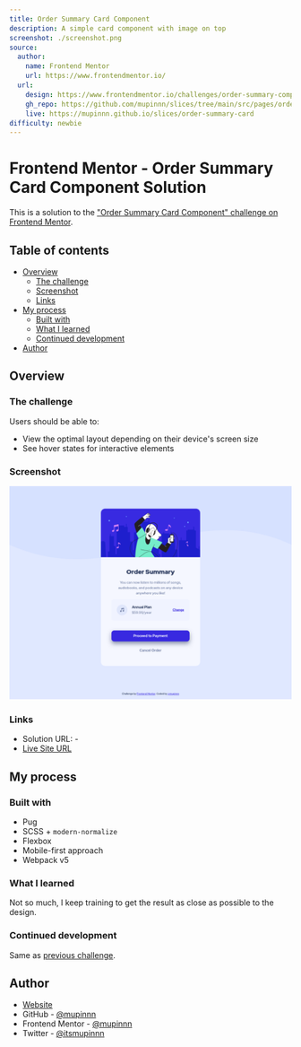 ```yaml
---
title: Order Summary Card Component
description: A simple card component with image on top
screenshot: ./screenshot.png
source:
  author:
    name: Frontend Mentor
    url: https://www.frontendmentor.io/
  url:
    design: https://www.frontendmentor.io/challenges/order-summary-component-QlPmajDUj
    gh_repo: https://github.com/mupinnn/slices/tree/main/src/pages/order-summary-card
    live: https://mupinnn.github.io/slices/order-summary-card
difficulty: newbie
---
```


# Frontend Mentor - Order Summary Card Component Solution

This is a solution to the ["Order Summary Card Component" challenge on Frontend Mentor](https://www.frontendmentor.io/challenges/order-summary-component-QlPmajDUj).

## Table of contents

- [Overview](#overview)
  - [The challenge](#the-challenge)
  - [Screenshot](#screenshot)
  - [Links](#links)
- [My process](#my-process)
  - [Built with](#built-with)
  - [What I learned](#what-i-learned)
  - [Continued development](#continued-development)
- [Author](#author)

## Overview

### The challenge

Users should be able to:

- View the optimal layout depending on their device's screen size
- See hover states for interactive elements

### Screenshot

![Screenshot of my solution](./screenshot.png)

### Links

- Solution URL: -
- [Live Site URL](https://mupinnn.github.io/slices/order-summary-card)

## My process

### Built with

- Pug
- SCSS + `modern-normalize`
- Flexbox
- Mobile-first approach
- Webpack v5

### What I learned

Not so much, I keep training to get the result as close as possible to
the design.

### Continued development

Same as [previous challenge](https://github.com/mupinnn/slices/tree/main/src/pages/nft-preview-card#continued-development).

## Author

- [Website](https://mupinnn.github.io)
- GitHub - [@mupinnn](https://github.com/mupinnn)
- Frontend Mentor - [@mupinnn](https://www.frontendmentor.io/profile/mupinnn)
- Twitter - [@itsmupinnn](https://www.twitter.com/itsmupinnn)
